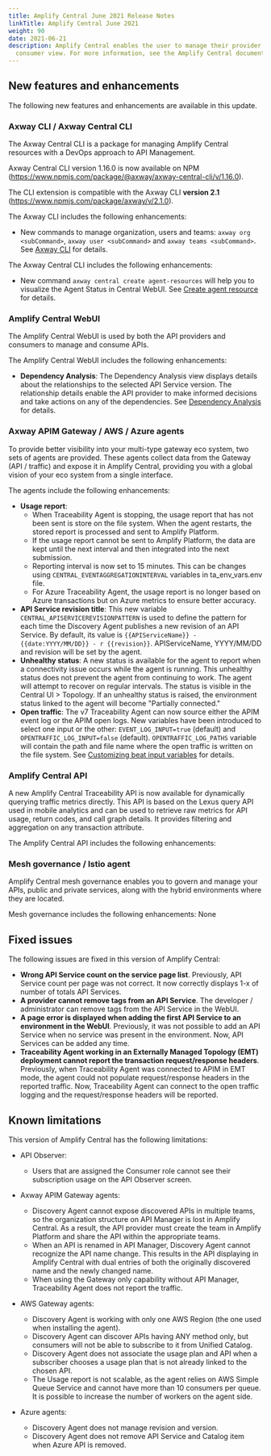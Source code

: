 ```yaml
---
title: Amplify Central June 2021 Release Notes
linkTitle: Amplify Central June 2021
weight: 90
date: 2021-06-21
description: Amplify Central enables the user to manage their provider /
  consumer view. For more information, see the Amplify Central documentation.
---
```

## New features and enhancements

The following new features and enhancements are available in this update.

### Axway CLI / Axway Central CLI

The Axway Central CLI is a package for managing Amplify Central resources with a DevOps approach to API Management.

Axway Central CLI version 1.16.0 is now available on NPM (<https://www.npmjs.com/package/@axway/axway-central-cli/v/1.16.0>).

The CLI extension is compatible with the Axway CLI **version 2.1** (<https://www.npmjs.com/package/axway/v/2.1.0>).

The Axway CLI includes the following enhancements:

* New commands to manage organization, users and teams: `axway org <subCommand>`, `axway user <subCommand>` and `axway teams <subCommand>`. See [Axway CLI](https://docs.axway.com/bundle/Axway_CLI_allOS_en/page/axway_cli_organization___user_management__oum_.html) for details.

The Axway Central CLI includes the following enhancements:

* New command `axway central create agent-resources` will help you to visualize the Agent Status in Central WebUI. See [Create agent resource](/docs/central/env_gw_mgmt/environment_agent_resources#step-3-create-the-agent-resources) for details.

### Amplify Central WebUI

The Amplify Central WebUI is used by both the API providers and consumers to manage and consume APIs.

The Amplify Central WebUI includes the following enhancements:  

* **Dependency Analysis**: The Dependency Analysis view displays details about the relationships to the selected API Service version. The relationship details enable the API provider to make informed decisions and take actions on any of the dependencies. See [Dependency Analysis](/docs/central/env_gw_mgmt/view-dependency-analysis) for details.

### Axway APIM Gateway / AWS / Azure agents

To provide better visibility into your multi-type gateway eco system, two sets of agents are provided. These agents collect data from the Gateway (API / traffic) and expose it in Amplify Central, providing you with a global vision of your eco system from a single interface.

The agents include the following enhancements:

* **Usage report**:
    * When Traceability Agent is stopping, the usage report that has not been sent is store on the file system. When the agent restarts, the stored report is processed and sent to Amplify Platform.
    * If the usage report cannot be sent to Amplify Platform, the data are kept until the next interval and then integrated into the next submission.
    * Reporting interval is now set to 15 minutes. This can be changes using `CENTRAL_EVENTAGGREGATIONINTERVAL` variables in ta_env_vars.env file.
    * For Azure Traceability Agent, the usage report is no longer based on Azure transactions but on Azure metrics to ensure better accuracy.
* **API Service revision title**: This new variable `CENTRAL_APISERVICEREVISIONPATTERN` is used to define the pattern for each time the Discovery Agent publishes a new revision of an API Service. By default, its value is `{{APIServiceName}} - {{date:YYYY/MM/DD}} - r {{revision}}`. APIServiceName, YYYY/MM/DD and revision will be set by the agent.
* **Unhealthy status**: A new status is available for the agent to report when a connectivity issue occurs while the agent is running. This unhealthy status does not prevent the agent from continuing to work. The agent will attempt to recover on regular intervals. The status is visible in the Central UI > Topology. If an unhealthy status is raised, the environment status linked to the agent will become "Partially connected."
* **Open traffic**: The v7 Traceability Agent can now source either the APIM event log or the APIM open logs. New variables have been introduced to select one input or the other: `EVENT_LOG_INPUT=true` (default) and `OPENTRAFFIC_LOG_INPUT=false` (default). `OPENTRAFFIC_LOG_PATHS` variable will contain the path and file name where the open traffic is written on the file system. See [Customizing beat input variables](/docs/central/connect-api-manager/gateway-administation/#customizing-beat-input-variables) for details.

### Amplify Central API

A new Amplify Central Traceability API is now available for dynamically querying traffic metrics directly. This API is based on the Lexus query API used in mobile analytics and can be used to retrieve raw metrics for API usage, return codes, and call graph details. It provides filtering and aggregation on any transaction attribute.

The Amplify Central API includes the following enhancements:

### Mesh governance / Istio agent

Amplify Central mesh governance enables you to govern and manage your APIs, public and private services, along with the hybrid environments where they are located.

Mesh governance includes the following enhancements: None

## Fixed issues

The following issues are fixed in this version of Amplify Central:

* **Wrong API Service count on the service page list**. Previously, API Service count per page was not correct. It now correctly displays 1-x of number of totals API Services.
* **A provider cannot remove tags from an API Service**. The developer / administrator can remove tags from the API Service in the WebUI.
* **A page error is displayed when adding the first API Service to an environment in the WebUI**. Previously, it was not possible to add an API Service when no service was present in the environment. Now, API Services can be added any time.
* **Traceability Agent working in an Externally Managed Topology (EMT) deployment cannot report the transaction request/response headers**. Previously, when Traceability Agent was connected to APIM in EMT mode, the agent could not populate request/response headers in the reported traffic. Now, Traceability Agent can connect to the open traffic logging and the request/response headers will be reported.

## Known limitations

This version of Amplify Central has the following limitations:

* API Observer:

    * Users that are assigned the Consumer role cannot see their subscription usage on the API Observer screen.

* Axway APIM Gateway agents:

    * Discovery Agent cannot expose discovered APIs in multiple teams, so the organization structure on API Manager is lost in Amplify Central. As a result, the API provider must create the team in Amplify Platform and share the API within the appropriate teams.
    * When an API is renamed in API Manager, Discovery Agent cannot recognize the API name change. This results in the API displaying in Amplify Central with dual entries of both the originally discovered name and the newly changed name.
    * When using the Gateway only capability without API Manager, Traceability Agent does not report the traffic.

* AWS Gateway agents:

    * Discovery Agent is working with only one AWS Region (the one used when installing the agent).
    * Discovery Agent can discover APIs having ANY method only, but consumers will not be able to subscribe to it from Unified Catalog.
    * Discovery Agent does not associate the usage plan and API when a subscriber chooses a usage plan that is not already linked to the chosen API.
    * The Usage report is not scalable, as the agent relies on AWS Simple Queue Service and cannot have more than 10 consumers per queue. It is possible to increase the number of workers on the agent side.

* Azure agents:

    * Discovery Agent does not manage revision and version.
    * Discovery Agent does not remove API Service and Catalog item when Azure API is removed.
